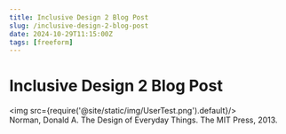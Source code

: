 ```yaml
---
title: Inclusive Design 2 Blog Post
slug: /inclusive-design-2-blog-post
date: 2024-10-29T11:15:00Z
tags: [freeform]
---
```


# Inclusive Design 2 Blog Post


<img src={require('@site/static/img/UserTest.png').default}/> 
\
Norman, Donald A. The Design of Everyday Things. The MIT Press, 2013.